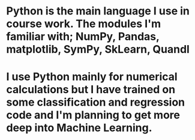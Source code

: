 # Python is the main language I use in course work. The modules I'm familiar with; NumPy, Pandas, matplotlib, SymPy, SkLearn, Quandl
# I use Python mainly for numerical calculations but I have trained on some classification and regression code and I'm planning to get more deep into Machine Learning.
